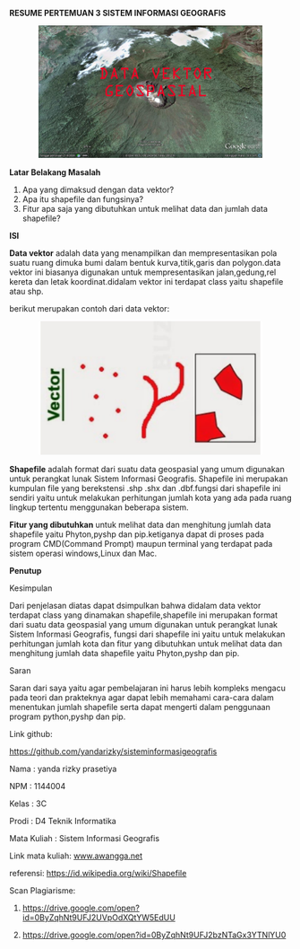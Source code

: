 **RESUME PERTEMUAN 3 SISTEM INFORMASI GEOGRAFIS**
<p align="center">
  <img src="../../img/pemb.jpg" width="400px">
</p>

**Latar Belakang Masalah**

1. Apa yang dimaksud dengan data vektor?
2. Apa itu shapefile dan fungsinya?
3. Fitur apa saja yang dibutuhkan untuk melihat data dan jumlah data shapefile?

**ISI**

**Data vektor**  adalah data yang menampilkan dan mempresentasikan pola suatu ruang dimuka bumi dalam bentuk kurva,titik,garis dan polygon.data vektor ini biasanya digunakan untuk mempresentasikan jalan,gedung,rel kereta dan letak koordinat.didalam vektor ini terdapat class yaitu shapefile atau shp.

 berikut merupakan contoh dari data vektor:
<p align="center">
  <img src="../../img/datavektor.PNG" width="400px">
</p>

**Shapefile** adalah format dari suatu data geospasial yang umum digunakan untuk perangkat lunak Sistem Informasi Geografis. Shapefile ini merupakan kumpulan file yang berekstensi .shp .shx dan .dbf.fungsi dari shapefile ini sendiri yaitu untuk melakukan perhitungan jumlah kota yang ada pada ruang lingkup tertentu menggunakan beberapa sistem.

**Fitur yang dibutuhkan** untuk melihat data dan menghitung jumlah data shapefile yaitu Phyton,pyshp dan pip.ketiganya dapat di proses pada program CMD(Command Prompt) maupun terminal yang terdapat pada sistem operasi windows,Linux dan Mac.

**Penutup**

Kesimpulan

Dari penjelasan diatas dapat dsimpulkan bahwa didalam data vektor terdapat class yang dinamakan shapefile,shapefile ini merupakan format dari suatu data geospasial yang umum digunakan untuk perangkat lunak Sistem Informasi Geografis, fungsi dari shapefile ini yaitu untuk melakukan perhitungan jumlah kota dan fitur yang dibutuhkan untuk melihat data dan menghitung jumlah data shapefile yaitu Phyton,pyshp dan pip.

Saran

Saran dari saya yaitu agar pembelajaran ini harus lebih kompleks mengacu pada teori dan prakteknya agar dapat lebih memahami cara-cara dalam menentukan jumlah shapefile serta dapat mengerti dalam penggunaan program python,pyshp dan pip.

Link github:

https://github.com/yandarizky/sisteminformasigeografis

Nama : yanda rizky prasetiya

NPM : 1144004

Kelas : 3C

Prodi : D4 Teknik Informatika

Mata Kuliah : Sistem Informasi Geografis

Link mata kuliah: www.awangga.net

referensi: https://id.wikipedia.org/wiki/Shapefile

Scan Plagiarisme:

1. https://drive.google.com/open?id=0ByZqhNt9UFJ2UVpOdXQtYW5EdUU

2. https://drive.google.com/open?id=0ByZqhNt9UFJ2bzNTaGx3YTNlYU0

